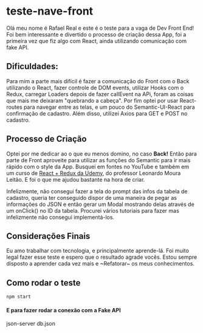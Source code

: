 # teste-nave-front

Olá meu nome é Rafael Real e este é o teste para a vaga de Dev Front End!
Foi bem interessante e divertido o processo de criação dessa App, foi a primeira vez que fiz algo com React, ainda utilizando comunicação com fake API.

<h2>Dificuldades:</h2>


Para mim a parte mais difícil é fazer a comunicação do Front com o Back utilizando o React, fazer controle de DOM events, utilizar Hooks com o Redux, carregar Loaders depois de fazer callEvent na APi, foram as coisas que mais me deixaram "quebrando a cabeça". Por fim optei por usar React-routes para navegar entre as telas, e um pouco do Semantic-UI-React para confirmação de cadastro. Além disso, utilizei Axios para GET e POST no cadastro.

<h2>Processo de Criação</h2>


Optei por me dedicar ao o que eu menos domino, no caso <b>Back!</b> Então para parte de Front aproveite para utilizar as funções do Semantic para ir mais rápido com o style da App. Busquei em fontes no YouTube e também em um curso de <a href="https://www.udemy.com/share/101qNEA0UccVZUTHw=/">React + Redux da Udemy</a>, do professor Leonardo Moura Leitão. E foi o que me ajudou bastante na hora de criar.

Infelizmente, não consegui fazer a tela do prompt das infos da tabela de cadastro, queria ter conseguido dispor de uma maneira de pegar as informações do JSON e então gerar um Modal mostrando delas através de um onClick() no ID da tabela. Procurei vários tutoriais para fazer mas infelizmente não consegui implementá-los.

<h2> Considerações Finais</h2>
Eu amo trabalhar com tecnologia, e principalmente aprende-lá. Foi muito legal fazer esse teste e espero que o resultado agrade vocês. Estou sempre disposto a aprender cada vez mais e ~Refatorar~  os meus conhecimentos. 

<h2>Como rodar o teste</h2>
	
	npm start

<h4>E para fazer rodar a conexão com a Fake API</h4>
	json-server db.json

